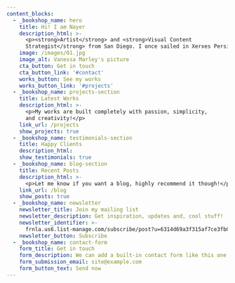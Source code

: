 ```yaml
---
content_blocks:
  - _bookshop_name: hero
    title: Hi! I am Nayer
    description_html: >-
      <p><strong>Artist</strong> and <strong>Visual Content
      Strategist</strong> from San Diego. I once sailed in Xerxes Persian fleet from Salamis to Pike Place Market in a magic dream. Sounds far-fetched? I have the art to prove it!.</p>
    image: /images/01.jpg
    image_alt: Vanessa Marley's picture
    cta_button: Get in touch
    cta_button_link: '#contact'
    works_button: See my works
    works_button_link: '#projects'
  - _bookshop_name: projects-section
    title: Latest Works
    description_html: >-
      <p>My works are built completely with passion, simplicity,
      and creativity!</p>
    link_url: /projects
    show_projects: true
  - _bookshop_name: testimonials-section
    title: Happy Clients
    description_html:
    show_testimonials: true
  - _bookshop_name: blog-section
    title: Recent Posts
    description_html: >-
      <p>Let me know if you want a blog, highly recommend it though!</p>
    link_url: /blog
    show_posts: true
  - _bookshop_name: newsletter
    newsletter_title: Join my mailing list
    newsletter_description: Get inspiration, updates and, cool stuff!
    newsletter_identifier: >-
      frnla.us6.list-manage.com/subscribe/post?u=6314d69a3f315af7ce3fb00a0&amp;id=3038727cc3
    newsletter_button: Subscribe
  - _bookshop_name: contact-form
    form_title: Get in touch
    form_description: We can add a built-in contact form like this one here.
    form_submission_email: site@example.com
    form_button_text: Send now
---
```

